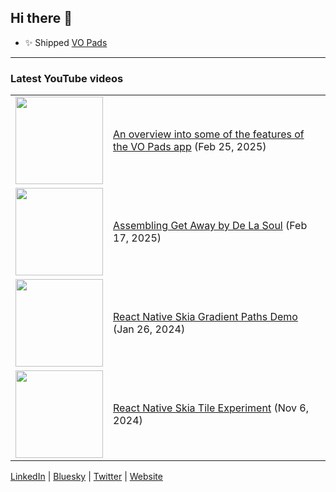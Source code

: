 ## Hi there 👋

<!--
**odogono/odogono** is a ✨ _special_ ✨ repository because its `README.md` (this file) appears on your GitHub profile.

Here are some ideas to get you started:


- 🌱 I’m currently learning ...
- 👯 I’m looking to collaborate on ...
- 🤔 I’m looking for help with ...
- 💬 Ask me about ...
- 📫 How to reach me: ...
- 😄 Pronouns: ...
- ⚡ Fun fact: ...


[![Alex's GitHub stats](https://github-readme-stats.vercel.app/api?username=odogono&show_icons=true&count_private=true&theme=city_lights&hide_border=true&hide_title=true&bg_color=0000)](https://github.com/odogono/github-readme-stats)


-->

- ✨ Shipped [VO Pads](https://vo.odgn.net)


---

### Latest YouTube videos

<table>
<!-- YOUTUBE-VIDEOS-LIST:START -->
  <tr>
    <td>
      <a href="https://www.youtube.com/watch?v=TbISzUdwsXU"><img width="140px" src="https://i.ytimg.com/vi/fIHXmgrRzSc/mqdefault.jpg"></a>
    </td>
    <td>
      <a href="https://www.youtube.com/watch?v=TbISzUdwsXU">An overview into some of the features of the VO Pads app</a> (Feb 25, 2025)<br/>
    </td>
  </tr>
  <tr>
    <td>
      <a href="https://www.youtube.com/watch?v=R0DIJ43FIp0"><img width="140px" src="https://i.ytimg.com/vi/R0DIJ43FIp0/mqdefault.jpg"></a>
    </td>
    <td>
      <a href="https://www.youtube.com/watch?v=R0DIJ43FIp0">Assembling Get Away by De La Soul</a> (Feb 17, 2025)<br/>
    </td>
  </tr>
  <tr>
    <td>
      <a href="https://www.youtube.com/watch?v=24fjKn87tmk"><img width="140px" src="https://i.ytimg.com/vi/24fjKn87tmk/mqdefault.jpg"></a>
    </td>
    <td>
      <a href="https://www.youtube.com/watch?v=24fjKn87tmk">React Native Skia Gradient Paths Demo</a> (Jan 26, 2024)<br/>
    </td>
  </tr>
  
  <tr>
    <td>
      <a href="https://www.youtube.com/watch?v=i9X41tQZbgc"><img width="140px" src="https://i.ytimg.com/vi/i9X41tQZbgc/mqdefault.jpg"></a>
    </td>
    <td>
      <a href="https://www.youtube.com/watch?v=i9X41tQZbgc">React Native Skia Tile Experiment</a> (Nov 6, 2024)<br/>
    </td>
  </tr>
<!-- YOUTUBE-VIDEOS-LIST:END -->
</table>



[LinkedIn](https://www.linkedin.com/in/alexanderveenendaal/) | [Bluesky](https://bsky.app/profile/odogono.bsky.social) | [Twitter](https://x.com/odogono) | [Website](http://opendoorgonorth.com)
